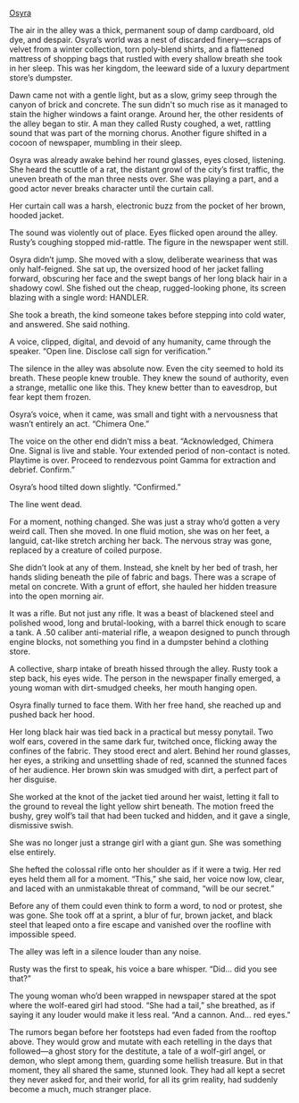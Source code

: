 [Osyra](Osyra.md)

The air in the alley was a thick, permanent soup of damp cardboard, old dye, and despair. Osyra’s world was a nest of discarded finery—scraps of velvet from a winter collection, torn poly-blend shirts, and a flattened mattress of shopping bags that rustled with every shallow breath she took in her sleep. This was her kingdom, the leeward side of a luxury department store’s dumpster.

Dawn came not with a gentle light, but as a slow, grimy seep through the canyon of brick and concrete. The sun didn't so much rise as it managed to stain the higher windows a faint orange. Around her, the other residents of the alley began to stir. A man they called Rusty coughed, a wet, rattling sound that was part of the morning chorus. Another figure shifted in a cocoon of newspaper, mumbling in their sleep.

Osyra was already awake behind her round glasses, eyes closed, listening. She heard the scuttle of a rat, the distant growl of the city’s first traffic, the uneven breath of the man three nests over. She was playing a part, and a good actor never breaks character until the curtain call.

Her curtain call was a harsh, electronic buzz from the pocket of her brown, hooded jacket.

The sound was violently out of place. Eyes flicked open around the alley. Rusty’s coughing stopped mid-rattle. The figure in the newspaper went still.

Osyra didn’t jump. She moved with a slow, deliberate weariness that was only half-feigned. She sat up, the oversized hood of her jacket falling forward, obscuring her face and the swept bangs of her long black hair in a shadowy cowl. She fished out the cheap, rugged-looking phone, its screen blazing with a single word: HANDLER.

She took a breath, the kind someone takes before stepping into cold water, and answered. She said nothing.

A voice, clipped, digital, and devoid of any humanity, came through the speaker. “Open line. Disclose call sign for verification.”

The silence in the alley was absolute now. Even the city seemed to hold its breath. These people knew trouble. They knew the sound of authority, even a strange, metallic one like this. They knew better than to eavesdrop, but fear kept them frozen.

Osyra’s voice, when it came, was small and tight with a nervousness that wasn’t entirely an act. “Chimera One.”

The voice on the other end didn’t miss a beat. “Acknowledged, Chimera One. Signal is live and stable. Your extended period of non-contact is noted. Playtime is over. Proceed to rendezvous point Gamma for extraction and debrief. Confirm.”

Osyra’s hood tilted down slightly. “Confirmed.”

The line went dead.

For a moment, nothing changed. She was just a stray who’d gotten a very weird call. Then she moved. In one fluid motion, she was on her feet, a languid, cat-like stretch arching her back. The nervous stray was gone, replaced by a creature of coiled purpose.

She didn’t look at any of them. Instead, she knelt by her bed of trash, her hands sliding beneath the pile of fabric and bags. There was a scrape of metal on concrete. With a grunt of effort, she hauled her hidden treasure into the open morning air.

It was a rifle. But not just any rifle. It was a beast of blackened steel and polished wood, long and brutal-looking, with a barrel thick enough to scare a tank. A .50 caliber anti-material rifle, a weapon designed to punch through engine blocks, not something you find in a dumpster behind a clothing store.

A collective, sharp intake of breath hissed through the alley. Rusty took a step back, his eyes wide. The person in the newspaper finally emerged, a young woman with dirt-smudged cheeks, her mouth hanging open.

Osyra finally turned to face them. With her free hand, she reached up and pushed back her hood.

Her long black hair was tied back in a practical but messy ponytail. Two wolf ears, covered in the same dark fur, twitched once, flicking away the confines of the fabric. They stood erect and alert. Behind her round glasses, her eyes, a striking and unsettling shade of red, scanned the stunned faces of her audience. Her brown skin was smudged with dirt, a perfect part of her disguise.

She worked at the knot of the jacket tied around her waist, letting it fall to the ground to reveal the light yellow shirt beneath. The motion freed the bushy, grey wolf’s tail that had been tucked and hidden, and it gave a single, dismissive swish.

She was no longer just a strange girl with a giant gun. She was something else entirely.

She hefted the colossal rifle onto her shoulder as if it were a twig. Her red eyes held them all for a moment. “This,” she said, her voice now low, clear, and laced with an unmistakable threat of command, “will be our secret.”

Before any of them could even think to form a word, to nod or protest, she was gone. She took off at a sprint, a blur of fur, brown jacket, and black steel that leaped onto a fire escape and vanished over the roofline with impossible speed.

The alley was left in a silence louder than any noise.

Rusty was the first to speak, his voice a bare whisper. “Did… did you see that?”

The young woman who’d been wrapped in newspaper stared at the spot where the wolf-eared girl had stood. “She had a tail,” she breathed, as if saying it any louder would make it less real. “And a cannon. And… red eyes.”

The rumors began before her footsteps had even faded from the rooftop above. They would grow and mutate with each retelling in the days that followed—a ghost story for the destitute, a tale of a wolf-girl angel, or demon, who slept among them, guarding some hellish treasure. But in that moment, they all shared the same, stunned look. They had all kept a secret they never asked for, and their world, for all its grim reality, had suddenly become a much, much stranger place.
